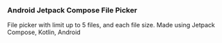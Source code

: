 ### Android Jetpack Compose File Picker
File picker with limit up to 5 files, and each file size. Made using Jetpack Compose, Kotlin, Android

